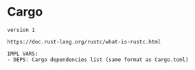 # Cargo

`version 1`

```
https://doc.rust-lang.org/rustc/what-is-rustc.html

IMPL VARS:
- DEPS: Cargo dependencies list (same format as Cargo.toml)
  
```